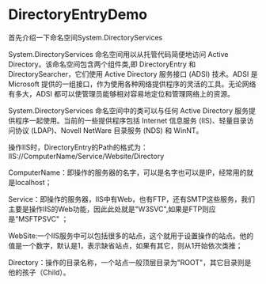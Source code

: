 # DirectoryEntryDemo

首先介绍一下命名空间System.DirectoryServices

System.DirectoryServices 命名空间用以从托管代码简便地访问 Active Directory。该命名空间包含两个组件类,即 DirectoryEntry 和 DirectorySearcher，它们使用 Active Directory 服务接口 (ADSI) 技术。ADSI 是 Microsoft 提供的一组接口，作为使用各种网络提供程序的灵活的工具。无论网络有多大，ADSI 都可以使管理员能够相对容易地定位和管理网络上的资源。

System.DirectoryServices 命名空间中的类可以与任何 Active Directory 服务提供程序一起使用。当前的一些提供程序包括 Internet 信息服务 (IIS)、轻量目录访问协议 (LDAP)、Novell NetWare 目录服务 (NDS) 和 WinNT。

操作IIS时，DirectoryEntry的Path的格式为：IIS://ComputerName/Service/Website/Directory

  ComputerName：即操作的服务器的名字，可以是名字也可以是IP，经常用的就是localhost； 
  
  Service：即操作的服务器，IIS中有Web，也有FTP，还有SMTP这些服务，我们主要是操作IIS的Web功能，因此此处就是"W3SVC",如果是FTP则应是"MSFTPSVC" ；
  
  WebSite:一个IIS服务中可以包括很多的站点，这个就用于设置操作的站点。他的值是一个数字，默认是1，表示缺省站点，如果有其它，则从1开始依次类推；
  
  Directory：操作的目录名称，一个站点一般顶层目录为"ROOT"，其它目录则是他的孩子（Child）。 
